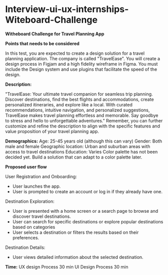 # Interview-ui-ux-internships-Witeboard-Challenge

**Witheboard Challenge for Travel Planning App**

**Points that needs to be considered**

In this test, you are expected to create a design solution for a travel planning application.
The company is called "TravelEase". You will create a design process in Figjam and a high fidelity wireframe in Figma. You must include the Design system and use plugins that facilitate the speed of the design.


**Description:**

"TravelEase: Your ultimate travel companion for seamless trip planning. Discover destinations, find the best flights and accommodations, create personalized itineraries, and explore like a local. With curated recommendations, intuitive navigation, and personalized suggestions, TravelEase makes travel planning effortless and memorable. Say goodbye to stress and hello to unforgettable adventures."
Remember, you can further customize and refine the description to align with the specific features and value proposition of your travel planning app.


**Demographics:**
Age: 25-45 years old (although this can vary)
Gender: Both male and female
Geographic location: Urban and suburban areas with access to travel destinations
Education: Varies
Color palette has not been decided yet. Build a solution that can adapt to a color palette later.


**Proposed user flow**

 User Registration and Onboarding:
* User launches the app.
* User is prompted to create an account or log in if they already have one.

Destination Exploration:
* User is presented with a home screen or a search page to browse and discover travel destinations.
* User can search for specific destinations or explore popular destinations based on categories
* User selects a destination or filters the results based on their preferences.

Destination Details:
* User views detailed information about the selected destination.

**Time:**
UX design Process 30 min
UI Design Process 30 min

